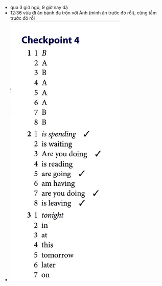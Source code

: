 - qua 3 giờ ngủ, 9 giờ nay dậ
- 12:36 vừa đi ăn bánh đa trộn với Ánh (mình ăn trước đó rồi), cũng tắm trước đó rồi
- ![image.png](../assets/image_1704203556589_0.png)